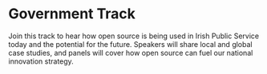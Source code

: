 # Government Track

Join this track to hear how open source is being used in Irish Public Service today and the potential for the future. Speakers will share local and 
global case studies, and panels will cover how open source can fuel our national innovation strategy. 
